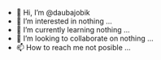 - 👋 Hi, I’m @daubajobik
- 👀 I’m interested in nothing ...
- 🌱 I’m currently learning nothing ...
- 💞️ I’m looking to collaborate on nothing ...
- 📫 How to reach me not posible ...

<!---
daubajobik/daubajobik is a ✨ special ✨ repository because its `README.md` (this file) appears on your GitHub profile.
You can click the Preview link to take a look at your changes.
--->
